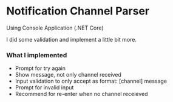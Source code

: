 # Notification Channel Parser #
Using Console Application (.NET Core)

I did some validation and implement a little bit more.

### What I implemented ###
* Prompt for try again
* Show message, not only channel received
* Input validation to only accept as format: [channel] message
* Prompt for invalid input
* Recommend for re-enter when no channel receieved
